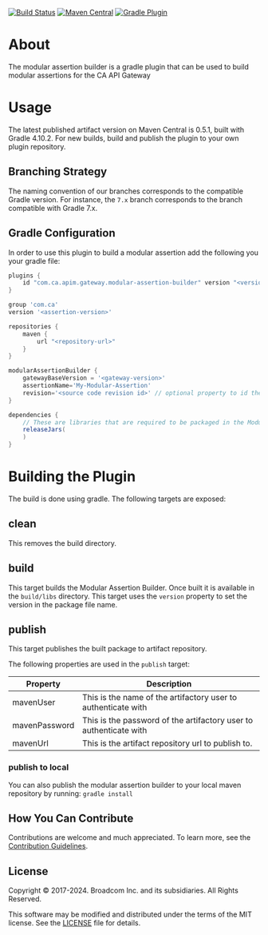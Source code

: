[![Build Status](https://travis-ci.com/ca-api-gateway/modular-assertion-builder.svg?branch=master)](https://travis-ci.com/ca-api-gateway/modular-assertion-builder)
[![Maven Central](https://img.shields.io/maven-central/v/com.ca.apim.gateway/modular-assertion-builder.svg)](https://search.maven.org/artifact/com.ca.apim.gateway/modular-assertion-builder)
[![Gradle Plugin](https://img.shields.io/maven-metadata/v/https/plugins.gradle.org/m2/com/ca/apim/gateway/modular-assertion-builder/com.ca.apim.gateway.modular-assertion-builder.gradle.plugin/maven-metadata.xml.svg?label=gradle-plugin)](https://plugins.gradle.org/plugin/com.ca.apim.gateway.modular-assertion-builder)

# About
The modular assertion builder is a gradle plugin that can be used to build modular assertions for the CA API Gateway

# Usage
The latest published artifact version on Maven Central is 0.5.1, built with Gradle 4.10.2. For new builds, build and publish the plugin to your own plugin repository.

## Branching Strategy
The naming convention of our branches corresponds to the compatible Gradle version. For instance, the `7.x` branch corresponds to the branch compatible with Gradle 7.x.

## Gradle Configuration
In order to use this plugin to build a modular assertion add the following you your gradle file:

```groovy
plugins {
    id "com.ca.apim.gateway.modular-assertion-builder" version "<version>"
}

group 'com.ca'
version '<assertion-version>'

repositories {
    maven {
        url "<repository-url>"
    }
}

modularAssertionBuilder {
    gatewayBaseVersion = '<gateway-version>'
    assertionName='My-Modular-Assertion'
    revision='<source code revision id>' // optional property to id the source commit, e.g. git commit hash / svn revision number
}

dependencies {
    // These are libraries that are required to be packaged in the Modular Assertion
    releaseJars(
    )
}
```

# Building the Plugin
The build is done using gradle. The following targets are exposed:

## clean
This removes the build directory.

## build
This target builds the Modular Assertion Builder. Once built it is available in the `build/libs` directory. 
This target uses the `version` property to set the version in the package file name.

## publish
This target publishes the built package to artifact repository. 

The following properties are used in the `publish` target:

Property       | Description
-------------- | -----------
mavenUser      | This is the name of the artifactory user to authenticate with
mavenPassword  | This is the password of the artifactory user to authenticate with
mavenUrl       | This is the artifact repository url to publish to.

### publish to local
You can also publish the modular assertion builder to your local maven repository by running:
`gradle install`

## How You Can Contribute
Contributions are welcome and much appreciated. To learn more, see the [Contribution Guidelines][contributing].

## License

Copyright © 2017-2024. Broadcom Inc. and its subsidiaries. All Rights Reserved.

This software may be modified and distributed under the terms
of the MIT license. See the [LICENSE][license-link] file for details.


 [license-link]: /LICENSE
 [contributing]: /CONTRIBUTING.md
